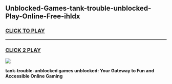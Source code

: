 
## Unblocked-Games-tank-trouble-unblocked-Play-Online-Free-ihldx
<h3>
<a href="https://premium76.site?title=tank-trouble-unblocked&ref=26A">CLICK TO PLAY</a></h3>
<hr>

<h3>
<a href="https://premium76.site?title=tank-trouble-unblocked&ref=26A">CLICK 2 PLAY</a>
  
</h3>

<a href="https://premium76.site?title=tank-trouble-unblocked&ref=26A"><img src="https://clearcache.store/games.png"></a>


**tank-trouble-unblocked games unblocked: Your Gateway to Fun and Accessible Online Gaming**
